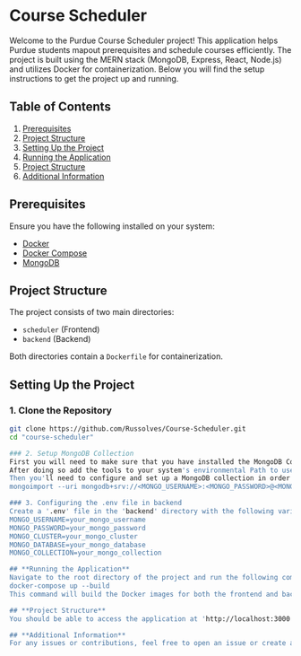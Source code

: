 # Course Scheduler

Welcome to the Purdue Course Scheduler project! This application helps Purdue students mapout prerequisites and schedule courses efficiently. The project is built using the MERN stack (MongoDB, Express, React, Node.js) and utilizes Docker for containerization. Below you will find the setup instructions to get the project up and running.

## **Table of Contents**

1. [Prerequisites](#prerequisites)
2. [Project Structure](#project-structure)
3. [Setting Up the Project](#setting-up-the-project)
4. [Running the Application](#running-the-application)
5. [Project Structure](#project-structure)
6. [Additional Information](#additional-information)

## **Prerequisites**

Ensure you have the following installed on your system:

- [Docker](https://www.docker.com/get-started)
- [Docker Compose](https://docs.docker.com/compose/install/)
- [MongoDB](https://docs.mongodb.com/manual/installation/)

## **Project Structure**

The project consists of two main directories:

- `scheduler` (Frontend)
- `backend` (Backend)

Both directories contain a `Dockerfile` for containerization.

## **Setting Up the Project**

### 1. Clone the Repository

```bash
git clone https://github.com/Russolves/Course-Scheduler.git
cd "course-scheduler"

### 2. Setup MongoDB Collection
First you will need to make sure that you have installed the MongoDB Command Line Database Tools https://www.mongodb.com/try/download/database-tools
After doing so add the tools to your system's environmental Path to use the mongoimport command in your CLI.
Then you'll need to configure and set up a MongoDB collection in order to import the database.json file scraped from Purdue's course catalog pages. Import the provided 'database.json' file to your MongoDB instance using 'mongoimport':
mongoimport --uri mongodb+srv://<MONGO_USERNAME>:<MONGO_PASSWORD>@<MONGO_CLUSTER>/<MONGO_DATABASE> --collection <MONGO_COLLECTION> --file database.json --jsonArray

### 3. Configuring the .env file in backend
Create a '.env' file in the 'backend' directory with the following variables
MONGO_USERNAME=your_mongo_username
MONGO_PASSWORD=your_mongo_password
MONGO_CLUSTER=your_mongo_cluster
MONGO_DATABASE=your_mongo_database
MONGO_COLLECTION=your_mongo_collection

## **Running the Application**
Navigate to the root directory of the project and run the following command to build and start the containers using Docker
docker-compose up --build
This command will build the Docker images for both the frontend and backend and start the containers

## **Project Structure**
You should be able to access the application at 'http://localhost:3000' and 'http://localhost:2000' for the backend

## **Additional Information**
For any issues or contributions, feel free to open an issue or create a pull request on the GitHub repository
